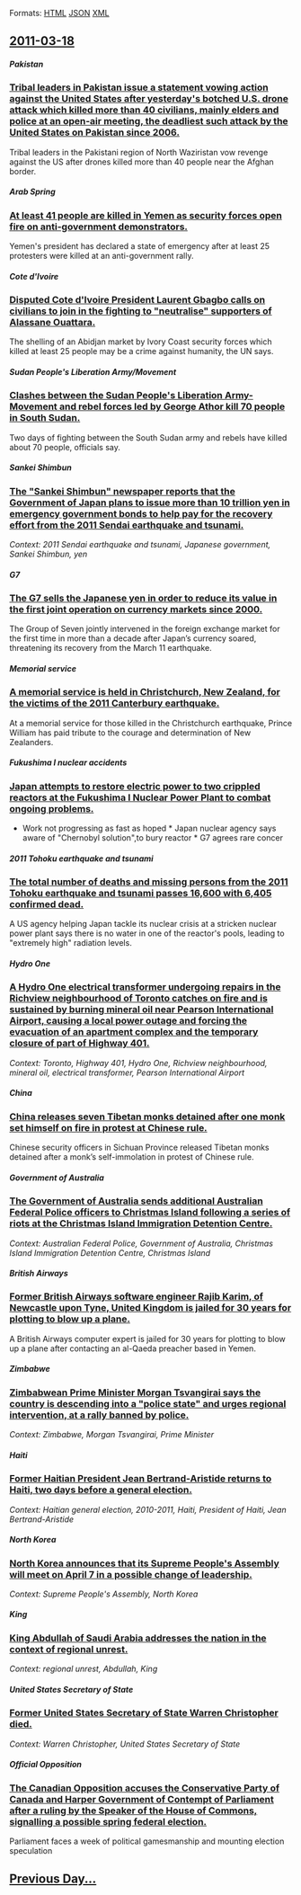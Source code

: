 
Formats: [HTML](2011/03/18/index.html)  [JSON](2011/03/18/index.json)  [XML](2011/03/18/index.xml)  

## [2011-03-18](/news/2011/03/18/index.md)

##### Pakistan
### [Tribal leaders in Pakistan issue a statement vowing action against the United States after yesterday's botched U.S. drone attack which killed more than 40 civilians, mainly elders and police at an open-air meeting, the deadliest such attack by the United States on Pakistan since 2006. ](/news/2011/03/18/tribal-leaders-in-pakistan-issue-a-statement-vowing-action-against-the-united-states-after-yesterday-s-botched-u-s-drone-attack-which-kille.md)
Tribal leaders in the Pakistani region of North Waziristan vow revenge against the US after drones killed more than 40 people near the Afghan border.

##### Arab Spring
### [At least 41 people are killed in Yemen as security forces open fire on anti-government demonstrators. ](/news/2011/03/18/at-least-41-people-are-killed-in-yemen-as-security-forces-open-fire-on-anti-government-demonstrators.md)
Yemen&#39;s president has declared a state of emergency after at least 25 protesters were killed at an anti-government rally.

##### Cote d'Ivoire
### [Disputed Cote d'Ivoire President Laurent Gbagbo calls on civilians to join in the fighting to "neutralise" supporters of Alassane Ouattara. ](/news/2011/03/18/disputed-ca-te-d-ivoire-president-laurent-gbagbo-calls-on-civilians-to-join-in-the-fighting-to-neutralise-supporters-of-alassane-ouattara.md)
The shelling of an Abidjan market by Ivory Coast security forces which killed at least 25 people may be a crime against humanity, the UN says.

##### Sudan People's Liberation Army/Movement
### [Clashes between the Sudan People's Liberation Army-Movement and rebel forces led by George Athor kill 70 people in South Sudan. ](/news/2011/03/18/clashes-between-the-sudan-people-s-liberation-army-movement-and-rebel-forces-led-by-george-athor-kill-70-people-in-south-sudan.md)
Two days of fighting between the South Sudan army and rebels have killed about 70 people, officials say.

##### Sankei Shimbun
### [The "Sankei Shimbun" newspaper reports that the Government of Japan plans to issue more than 10 trillion yen in emergency government bonds to help pay for the recovery effort from the 2011 Sendai earthquake and tsunami. ](/news/2011/03/18/the-sankei-shimbun-newspaper-reports-that-the-government-of-japan-plans-to-issue-more-than-10-trillion-yen-in-emergency-government-bonds-t.md)
_Context: 2011 Sendai earthquake and tsunami, Japanese government, Sankei Shimbun, yen_

##### G7
### [The G7 sells the Japanese yen in order to reduce its value in the first joint operation on currency markets since 2000. ](/news/2011/03/18/the-g7-sells-the-japanese-yen-in-order-to-reduce-its-value-in-the-first-joint-operation-on-currency-markets-since-2000.md)
The Group of Seven jointly intervened in the foreign exchange market for the first time in more than a decade after Japan’s currency soared, threatening its recovery from the March 11 earthquake.

##### Memorial service
### [A memorial service is held in Christchurch, New Zealand, for the victims of the 2011 Canterbury earthquake. ](/news/2011/03/18/a-memorial-service-is-held-in-christchurch-new-zealand-for-the-victims-of-the-2011-canterbury-earthquake.md)
At a memorial service for those killed in the Christchurch earthquake, Prince William has paid tribute to the courage and determination of New Zealanders.

##### Fukushima I nuclear accidents
### [Japan attempts to restore electric power to two crippled reactors at the Fukushima I Nuclear Power Plant to combat ongoing problems. ](/news/2011/03/18/japan-attempts-to-restore-electric-power-to-two-crippled-reactors-at-the-fukushima-i-nuclear-power-plant-to-combat-ongoing-problems.md)
* Work not progressing as fast as hoped * Japan nuclear agency says aware of &quot;Chernobyl solution&quot;,to bury reactor * G7 agrees rare concer

##### 2011 Tohoku earthquake and tsunami
### [The total number of deaths and missing persons from the 2011 Tohoku earthquake and tsunami passes 16,600 with 6,405 confirmed dead. ](/news/2011/03/18/the-total-number-of-deaths-and-missing-persons-from-the-2011-tahoku-earthquake-and-tsunami-passes-16-600-with-6-405-confirmed-dead.md)
A US agency helping Japan tackle its nuclear crisis at a stricken nuclear power plant says there is no water in one of the reactor&#039;s pools, leading to &#034;extremely high&#034; radiation levels.

##### Hydro One
### [A Hydro One electrical transformer undergoing repairs in the Richview neighbourhood of Toronto catches on fire and is sustained by burning mineral oil near Pearson International Airport, causing a local power outage and forcing the evacuation of an apartment complex and the temporary closure of part of Highway 401. ](/news/2011/03/18/a-hydro-one-electrical-transformer-undergoing-repairs-in-the-richview-neighbourhood-of-toronto-catches-on-fire-and-is-sustained-by-burning-m.md)
_Context: Toronto, Highway 401, Hydro One, Richview neighbourhood, mineral oil, electrical transformer, Pearson International Airport_

##### China
### [China releases seven Tibetan monks detained after one monk set himself on fire in protest at Chinese rule. ](/news/2011/03/18/china-releases-seven-tibetan-monks-detained-after-one-monk-set-himself-on-fire-in-protest-at-chinese-rule.md)
Chinese security officers in Sichuan Province released Tibetan monks detained after a monk’s self-immolation in protest of Chinese rule.

##### Government of Australia
### [The Government of Australia sends additional Australian Federal Police officers to Christmas Island following a series of riots at the Christmas Island Immigration Detention Centre. ](/news/2011/03/18/the-government-of-australia-sends-additional-australian-federal-police-officers-to-christmas-island-following-a-series-of-riots-at-the-chris.md)
_Context: Australian Federal Police, Government of Australia, Christmas Island Immigration Detention Centre, Christmas Island_

##### British Airways
### [Former British Airways software engineer Rajib Karim, of Newcastle upon Tyne, United Kingdom is jailed for 30 years for plotting to blow up a plane. ](/news/2011/03/18/former-british-airways-software-engineer-rajib-karim-of-newcastle-upon-tyne-united-kingdom-is-jailed-for-30-years-for-plotting-to-blow-up.md)
A British Airways computer expert is jailed for 30 years for plotting to blow up a plane after contacting an al-Qaeda preacher based in Yemen.

##### Zimbabwe
### [Zimbabwean Prime Minister Morgan Tsvangirai says the country is descending into a "police state" and urges regional intervention, at a rally banned by police. ](/news/2011/03/18/zimbabwean-prime-minister-morgan-tsvangirai-says-the-country-is-descending-into-a-police-state-and-urges-regional-intervention-at-a-rally.md)
_Context: Zimbabwe, Morgan Tsvangirai, Prime Minister_

##### Haiti
### [Former Haitian President Jean Bertrand-Aristide returns to Haiti, two days before a general election. ](/news/2011/03/18/former-haitian-president-jean-bertrand-aristide-returns-to-haiti-two-days-before-a-general-election.md)
_Context: Haitian general election, 2010-2011, Haiti, President of Haiti, Jean Bertrand-Aristide_

##### North Korea
### [North Korea announces that its Supreme People's Assembly will meet on April 7 in a possible change of leadership. ](/news/2011/03/18/north-korea-announces-that-its-supreme-people-s-assembly-will-meet-on-april-7-in-a-possible-change-of-leadership.md)
_Context: Supreme People's Assembly, North Korea_

##### King
### [King Abdullah of Saudi Arabia addresses the nation in the context of regional unrest. ](/news/2011/03/18/king-abdullah-of-saudi-arabia-addresses-the-nation-in-the-context-of-regional-unrest.md)
_Context: regional unrest, Abdullah, King_

##### United States Secretary of State
### [Former United States Secretary of State Warren Christopher died. ](/news/2011/03/18/former-united-states-secretary-of-state-warren-christopher-died.md)
_Context: Warren Christopher, United States Secretary of State_

##### Official Opposition
### [The Canadian Opposition accuses the Conservative Party of Canada and Harper Government of Contempt of Parliament after a ruling by the Speaker of the House of Commons, signalling a possible spring federal election. ](/news/2011/03/18/the-canadian-opposition-accuses-the-conservative-party-of-canada-and-harper-government-of-contempt-of-parliament-after-a-ruling-by-the-speak.md)
Parliament faces a week of political gamesmanship and mounting election speculation

## [Previous Day...](/news/2011/03/17/index.md)

